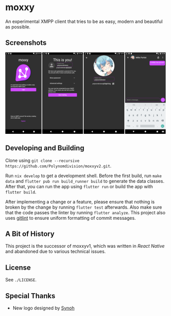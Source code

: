 # moxxy

An experimental XMPP client that tries to be as easy, modern and beautiful as possible.

## Screenshots

![screenshots](./assets/repo/title.png)

## Developing and Building

Clone using `git clone --recursive https://github.com/Polynomdivision/moxxyv2.git`.

Run `nix develop` to get a development shell. Before the first build, run `make data` and
`flutter pub run build_runner build` to generate the data classes. After
that, you can run the app using `flutter run` or build the app with `flutter build`.

After implementing a change or a feature, please ensure that nothing is broken by the change
by running `flutter test` afterwards. Also make sure that the code passes the linter by
running `flutter analyze`. This project also uses [gitlint](https://github.com/jorisroovers/gitlint)
to ensure uniform formatting of commit messages.

## A Bit of History

This project is the successor of moxxyv1, which was written in *React Native* and abandoned
due to various technical issues.

## License

See `./LICENSE`.

## Special Thanks

- New logo designed by [Synoh](https://twitter.com/synoh_manda)
